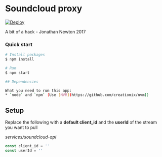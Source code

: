 # Soundcloud proxy

[![Deploy](https://www.herokucdn.com/deploy/button.svg)](https://dashboard.heroku.com/new?template=https%3A%2F%2Fgithub.com%2Fjwcnewton%2Fsoundspace-api)

A bit of a hack - Jonathan Newton 2017

### Quick start

```bash
# Install packages
$ npm install

# Run
$ npm start

## Dependencies

What you need to run this app:
* `node` and `npm` (Use [NVM](https://github.com/creationix/nvm))
```
## Setup
Replace the following with a **default client_id** and the **userId** of the stream you want to pull

*services/soundcloud-api*
```javascript
const client_id = ''
const userId = ''
```

